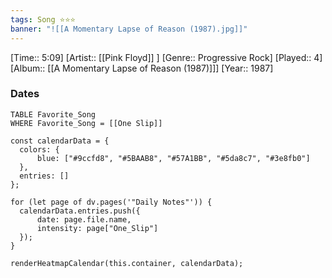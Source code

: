 ```yaml
---
tags: Song ⭐⭐⭐ 
banner: "![[A Momentary Lapse of Reason (1987).jpg]]"
---
```

[Time:: 5:09]
[Artist:: [[Pink Floyd]] ]
[Genre:: Progressive Rock]
[Played:: 4]
[Album:: [[A Momentary Lapse of Reason (1987)]]]
[Year:: 1987]
### Dates
````dataview
TABLE Favorite_Song
WHERE Favorite_Song = [[One Slip]]
````
  ```dataviewjs
const calendarData = { 
	colors: { 
		blue: ["#9ccfd8", "#5BAAB8", "#57A1BB", "#5da8c7", "#3e8fb0"] 
	}, 
	entries: [] 
}; 

for (let page of dv.pages('"Daily Notes"')) { 
	calendarData.entries.push({ 
		date: page.file.name, 
		intensity: page["One_Slip"]
	}); 
} 

renderHeatmapCalendar(this.container, calendarData);
```
